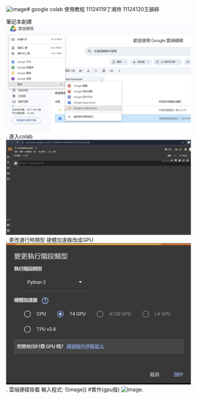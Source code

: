 ![image](https://github.com/user-attachments/assets/c106a9a8-a1a9-4e77-b3f2-09bf7dc468be)# google colab 使用教程
11124119丁湘玲 11124120王韻婷

筆記本創建
![image](https://github.com/ALICE8520/colab/blob/main/p0.1.jpg).
進入colab
![image](https://github.com/ALICE8520/colab/blob/main/P0.2.jpg).
更改運行時類型
硬體加速器改成GPU
![image](https://github.com/ALICE8520/colab/blob/main/p1.jpg).
雲端硬碟掛載
輸入程式:
![image](
#實作(gpu版)
![image]().
